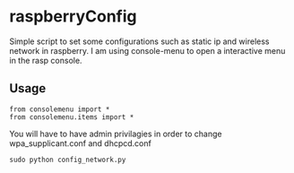 # raspberryConfig
Simple script to set some configurations such as static ip and wireless network in raspberry. I am using console-menu to open a interactive menu in the rasp console.

## Usage

```
from consolemenu import *
from consolemenu.items import *
```
You will have to have admin privilagies in order to change wpa_supplicant.conf and dhcpcd.conf
```
sudo python config_network.py
```
